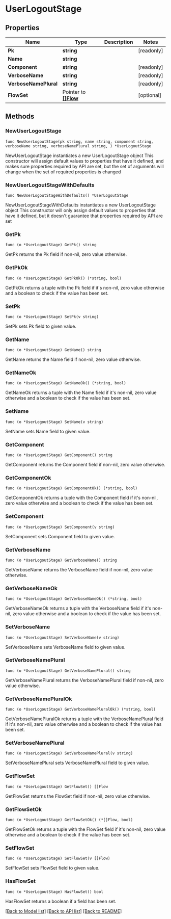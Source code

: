 # UserLogoutStage

## Properties

Name | Type | Description | Notes
------------ | ------------- | ------------- | -------------
**Pk** | **string** |  | [readonly] 
**Name** | **string** |  | 
**Component** | **string** |  | [readonly] 
**VerboseName** | **string** |  | [readonly] 
**VerboseNamePlural** | **string** |  | [readonly] 
**FlowSet** | Pointer to [**[]Flow**](Flow.md) |  | [optional] 

## Methods

### NewUserLogoutStage

`func NewUserLogoutStage(pk string, name string, component string, verboseName string, verboseNamePlural string, ) *UserLogoutStage`

NewUserLogoutStage instantiates a new UserLogoutStage object
This constructor will assign default values to properties that have it defined,
and makes sure properties required by API are set, but the set of arguments
will change when the set of required properties is changed

### NewUserLogoutStageWithDefaults

`func NewUserLogoutStageWithDefaults() *UserLogoutStage`

NewUserLogoutStageWithDefaults instantiates a new UserLogoutStage object
This constructor will only assign default values to properties that have it defined,
but it doesn't guarantee that properties required by API are set

### GetPk

`func (o *UserLogoutStage) GetPk() string`

GetPk returns the Pk field if non-nil, zero value otherwise.

### GetPkOk

`func (o *UserLogoutStage) GetPkOk() (*string, bool)`

GetPkOk returns a tuple with the Pk field if it's non-nil, zero value otherwise
and a boolean to check if the value has been set.

### SetPk

`func (o *UserLogoutStage) SetPk(v string)`

SetPk sets Pk field to given value.


### GetName

`func (o *UserLogoutStage) GetName() string`

GetName returns the Name field if non-nil, zero value otherwise.

### GetNameOk

`func (o *UserLogoutStage) GetNameOk() (*string, bool)`

GetNameOk returns a tuple with the Name field if it's non-nil, zero value otherwise
and a boolean to check if the value has been set.

### SetName

`func (o *UserLogoutStage) SetName(v string)`

SetName sets Name field to given value.


### GetComponent

`func (o *UserLogoutStage) GetComponent() string`

GetComponent returns the Component field if non-nil, zero value otherwise.

### GetComponentOk

`func (o *UserLogoutStage) GetComponentOk() (*string, bool)`

GetComponentOk returns a tuple with the Component field if it's non-nil, zero value otherwise
and a boolean to check if the value has been set.

### SetComponent

`func (o *UserLogoutStage) SetComponent(v string)`

SetComponent sets Component field to given value.


### GetVerboseName

`func (o *UserLogoutStage) GetVerboseName() string`

GetVerboseName returns the VerboseName field if non-nil, zero value otherwise.

### GetVerboseNameOk

`func (o *UserLogoutStage) GetVerboseNameOk() (*string, bool)`

GetVerboseNameOk returns a tuple with the VerboseName field if it's non-nil, zero value otherwise
and a boolean to check if the value has been set.

### SetVerboseName

`func (o *UserLogoutStage) SetVerboseName(v string)`

SetVerboseName sets VerboseName field to given value.


### GetVerboseNamePlural

`func (o *UserLogoutStage) GetVerboseNamePlural() string`

GetVerboseNamePlural returns the VerboseNamePlural field if non-nil, zero value otherwise.

### GetVerboseNamePluralOk

`func (o *UserLogoutStage) GetVerboseNamePluralOk() (*string, bool)`

GetVerboseNamePluralOk returns a tuple with the VerboseNamePlural field if it's non-nil, zero value otherwise
and a boolean to check if the value has been set.

### SetVerboseNamePlural

`func (o *UserLogoutStage) SetVerboseNamePlural(v string)`

SetVerboseNamePlural sets VerboseNamePlural field to given value.


### GetFlowSet

`func (o *UserLogoutStage) GetFlowSet() []Flow`

GetFlowSet returns the FlowSet field if non-nil, zero value otherwise.

### GetFlowSetOk

`func (o *UserLogoutStage) GetFlowSetOk() (*[]Flow, bool)`

GetFlowSetOk returns a tuple with the FlowSet field if it's non-nil, zero value otherwise
and a boolean to check if the value has been set.

### SetFlowSet

`func (o *UserLogoutStage) SetFlowSet(v []Flow)`

SetFlowSet sets FlowSet field to given value.

### HasFlowSet

`func (o *UserLogoutStage) HasFlowSet() bool`

HasFlowSet returns a boolean if a field has been set.


[[Back to Model list]](../README.md#documentation-for-models) [[Back to API list]](../README.md#documentation-for-api-endpoints) [[Back to README]](../README.md)


